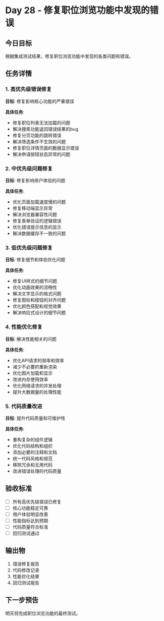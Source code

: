 # Day 28 - 修复职位浏览功能中发现的错误

## 今日目标
根据集成测试结果，修复职位浏览功能中发现的各类问题和错误。

## 任务详情

### 1. 高优先级错误修复
**目标**: 修复影响核心功能的严重错误

**具体任务**:
- 修复职位列表无法加载的问题
- 解决搜索功能返回错误结果的bug
- 修复分页功能的跳转错误
- 解决筛选条件不生效的问题
- 修复职位详情页面的数据显示错误
- 解决申请按钮状态异常的问题

### 2. 中优先级问题修复
**目标**: 修复影响用户体验的问题

**具体任务**:
- 优化页面加载速度慢的问题
- 修复移动端显示异常
- 解决浏览器兼容性问题
- 修复表单验证的逻辑错误
- 优化错误提示信息的显示
- 解决数据缓存不一致的问题

### 3. 低优先级问题修复
**目标**: 修复细节和体验优化问题

**具体任务**:
- 修复UI样式的细节问题
- 优化动画效果的流畅性
- 解决文字显示的格式问题
- 修复图标和按钮的对齐问题
- 优化颜色搭配和视觉效果
- 解决响应式设计的细节问题

### 4. 性能优化修复
**目标**: 解决性能相关的问题

**具体任务**:
- 优化API请求的频率和效率
- 减少不必要的重新渲染
- 优化图片加载和显示
- 改进内存使用效率
- 优化网络请求的并发处理
- 提升大数据量的处理性能

### 5. 代码质量改进
**目标**: 提升代码质量和可维护性

**具体任务**:
- 重构复杂的组件逻辑
- 优化代码结构和组织
- 添加必要的注释和文档
- 统一代码风格和规范
- 移除冗余和无用代码
- 改进错误处理的代码质量

## 验收标准
- [ ] 所有高优先级错误已修复
- [ ] 核心功能稳定可靠
- [ ] 用户体验明显改善
- [ ] 性能指标达到预期
- [ ] 代码质量符合标准
- [ ] 回归测试通过

## 输出物
1. 错误修复报告
2. 代码修改记录
3. 性能优化结果
4. 回归测试报告

## 下一步预告
明天将完成职位浏览功能的最终测试。

